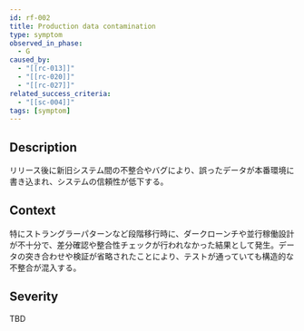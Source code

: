 ```yaml
---
id: rf-002
title: Production data contamination
type: symptom
observed_in_phase:
  - G
caused_by:
  - "[[rc-013]]"
  - "[[rc-020]]"
  - "[[rc-027]]"
related_success_criteria:
  - "[[sc-004]]"
tags: [symptom]
---
```


## Description
リリース後に新旧システム間の不整合やバグにより、誤ったデータが本番環境に書き込まれ、システムの信頼性が低下する。

## Context
特にストラングラーパターンなど段階移行時に、ダークローンチや並行稼働設計が不十分で、差分確認や整合性チェックが行われなかった結果として発生。データの突き合わせや検証が省略されたことにより、テストが通っていても構造的な不整合が混入する。

## Severity
TBD
